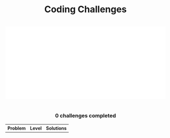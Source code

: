 <h1 align="center">Coding Challenges</h1>
<br>
<div align="center">
    <img src="src/output/metrics.png" />
</div>
<br>
<h3 align="center">0 challenges completed</h3>
<div>
    <table align="center">
        <tr>
            <th>Problem</th>
            <th>Level</th>
            <th>Solutions</th>
        </tr>
    </table>
</div>
